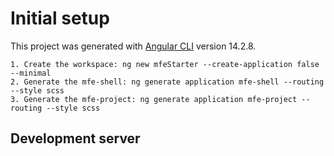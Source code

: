 # Initial setup

This project was generated with [Angular CLI](https://github.com/angular/angular-cli) version 14.2.8.

    1. Create the workspace: ng new mfeStarter --create-application false --minimal
    2. Generate the mfe-shell: ng generate application mfe-shell --routing --style scss
    3. Generate the mfe-project: ng generate application mfe-project --routing --style scss

## Development server

